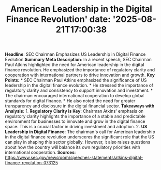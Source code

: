﻿---
title: "American Leadership in the Digital Finance Revolution'
date: '2025-08-21T17:00:38"
category: "Markets"
summary: ""
slug: "american leadership in the digital finance revolution"
source_urls:
  - "https://www.sec.gov/newsroom/speeches-statements/atkins-digital-finance-revolution-073125"
seo:
  title: "American Leadership in the Digital Finance Revolution | Hash n Hedge'
  description: '"
  keywords: ["news", "markets", "brief"]
---
**Headline**: SEC Chairman Emphasizes US Leadership in Digital Finance Evolution  **Summary Meta Description**: In a recent speech, SEC Chairman Paul Atkins highlighted the need for American leadership in the digital finance revolution. He emphasized the importance of regulatory clarity and cooperation with international partners to drive innovation and growth.  **Key Points:**  * SEC Chairman Paul Atkins emphasized the significance of US leadership in the digital finance evolution. * He stressed the importance of regulatory clarity and consistency to support innovation and investment. * The chairman encouraged international cooperation to develop global standards for digital finance. * He also noted the need for greater transparency and disclosure in the digital financial sector.  **Takeaways with Analysis:**  1. **Regulatory Clarity is Key**: Chairman Atkins' emphasis on regulatory clarity highlights the importance of a stable and predictable environment for businesses to innovate and grow in the digital finance space. This is a crucial factor in driving investment and adoption. 2. **US Leadership in Digital Finance**: The chairman's call for American leadership in the digital finance revolution underscores the significant role that the US can play in shaping this sector globally. However, it also raises questions about how the country will balance its own regulatory priorities with international cooperation.  **Sources:** https://www.sec.gov/newsroom/speeches-statements/atkins-digital-finance-revolution-073125 
